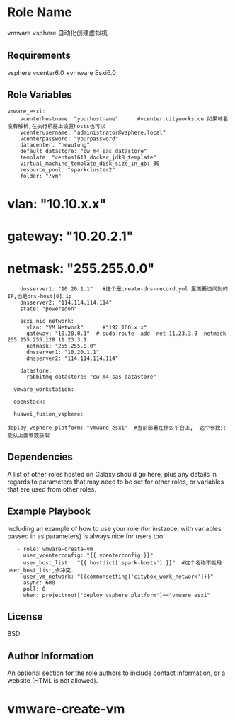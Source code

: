 Role Name
=========

vmware vsphere 自动化创建虚拟机

Requirements
------------

vsphere vcenter6.0 +vmware Esxi6.0

Role Variables
--------------


    vmware_esxi:
        vcenterhostname: "yourhostname"      #vcenter.cityworks.cn 如果域名没有解析,在执行机器上设置hosts也可以
        vcenterusername: "administrator@vsphere.local"
        vcenterpassword: "yourpassword"
        datacenter: "hewutong"
        default_datastore: "cw_m4_sas_datastore"
        template: "centos1611_docker_jdk8_template"
        virtual_machine_template_disk_size_in_gb: 30
        resource_pool: "sparkcluster2"
        folder: "/vm"

#        vlan: "10.10.x.x"
#        gateway: "10.20.2.1"
#        netmask: "255.255.0.0"
        dnsserver1: "10.20.1.1"   #这个是create-dns-record.yml 里面要访问到的IP,也是dns-host[0].ip
        dnsserver2: "114.114.114.114"
        state: "poweredon"

        esxi_nic_network:
          vlan: "VM Network"      #"192.100.x.x"
          gateway: "10.20.0.1"  # sudo route  add -net 11.23.3.0 -netmask 255.255.255.128 11.23.3.1
          netmask: "255.255.0.0"
          dnsserver1: "10.20.1.1"
          dnsserver2: "114.114.114.114"

        datastore:
          rabbitmq_datastore: "cw_m4_sas_datastore"

      vmware_workstation:

      openstack:

      huawei_fusion_vsphere:

    deploy_vsphere_platform: "vmware_esxi"  #当前部署在什么平台上,  这个参数只能从上面参数获取

Dependencies
------------

A list of other roles hosted on Galaxy should go here, plus any details in regards to parameters that may need to be set for other roles, or variables that are used from other roles.

Example Playbook
----------------

Including an example of how to use your role (for instance, with variables passed in as parameters) is always nice for users too:

       - role: vmware-create-vm
         user_vcenterconfig: "{{ vcenterconfig }}"
         user_host_list:  "{{ hostdict['spark-hosts'] }}"  #这个名称不能用user_host_list,会冲突.
         user_vm_network: "{{commonsetting['citybox_work_network']}}"
         async: 600
         poll: 0
         when: projectroot['deploy_vsphere_platform']=="vmware_esxi"

License
-------

BSD

Author Information
------------------

An optional section for the role authors to include contact information, or a website (HTML is not allowed).
# vmware-create-vm

